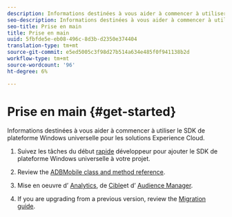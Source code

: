 ```yaml
---
description: Informations destinées à vous aider à commencer à utiliser le SDK de plateforme Windows universelle pour les solutions Experience Cloud
seo-description: Informations destinées à vous aider à commencer à utiliser le SDK de plateforme Windows universelle pour les solutions Experience Cloud
seo-title: Prise en main
title: Prise en main
uuid: 5fbfde5e-eb08-496c-8d3b-d2350e374404
translation-type: tm+mt
source-git-commit: e5ed5005c3f98d27b514a634e485f0f941138b2d
workflow-type: tm+mt
source-wordcount: '96'
ht-degree: 6%

---
```



# Prise en main {#get-started}

Informations destinées à vous aider à commencer à utiliser le SDK de plateforme Windows universelle pour les solutions Experience Cloud.

1. Suivez les tâches du début [rapide](/help/universal-windows/c-getting-started/dev-qs.md) développeur pour ajouter le SDK de plateforme Windows universelle à votre projet.

1. Review the [ADBMobile class and method reference](/help/universal-windows/c-configuration/methods.md).

1. Mise en oeuvre d’ [Analytics](/help/universal-windows/analytics/analytics-methods.md), de [Cible](/help/universal-windows/target/target-methods.md)et d’ [Audience Manager](/help/universal-windows/audiencemgmt/audience-manager-methods.md).

1. If you are upgrading from a previous version, review the [Migration guide](/help/universal-windows/migration-v3.md).
